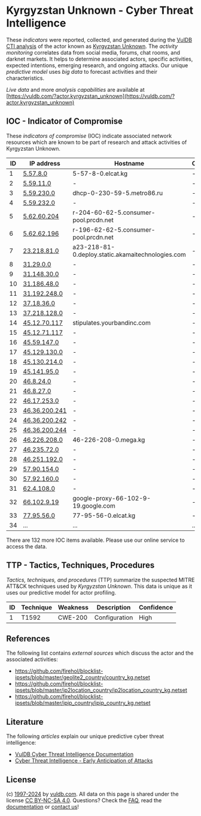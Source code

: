 # Kyrgyzstan Unknown - Cyber Threat Intelligence

These _indicators_ were reported, collected, and generated during the [VulDB CTI analysis](https://vuldb.com/?kb.cti) of the actor known as [Kyrgyzstan Unknown](https://vuldb.com/?actor.kyrgyzstan_unknown). The _activity monitoring_ correlates data from social media, forums, chat rooms, and darknet markets. It helps to determine associated actors, specific activities, expected intentions, emerging research, and ongoing attacks. Our unique _predictive model_ uses _big data_ to forecast activities and their characteristics.

_Live data_ and more _analysis capabilities_ are available at [https://vuldb.com/?actor.kyrgyzstan_unknown](https://vuldb.com/?actor.kyrgyzstan_unknown)

## IOC - Indicator of Compromise

These _indicators of compromise_ (IOC) indicate associated network resources which are known to be part of research and attack activities of Kyrgyzstan Unknown.

ID | IP address | Hostname | Campaign | Confidence
-- | ---------- | -------- | -------- | ----------
1 | [5.57.8.0](https://vuldb.com/?ip.5.57.8.0) | 5-57-8-0.elcat.kg | - | High
2 | [5.59.11.0](https://vuldb.com/?ip.5.59.11.0) | - | - | High
3 | [5.59.230.0](https://vuldb.com/?ip.5.59.230.0) | dhcp-0-230-59-5.metro86.ru | - | High
4 | [5.59.232.0](https://vuldb.com/?ip.5.59.232.0) | - | - | High
5 | [5.62.60.204](https://vuldb.com/?ip.5.62.60.204) | r-204-60-62-5.consumer-pool.prcdn.net | - | High
6 | [5.62.62.196](https://vuldb.com/?ip.5.62.62.196) | r-196-62-62-5.consumer-pool.prcdn.net | - | High
7 | [23.218.81.0](https://vuldb.com/?ip.23.218.81.0) | a23-218-81-0.deploy.static.akamaitechnologies.com | - | High
8 | [31.29.0.0](https://vuldb.com/?ip.31.29.0.0) | - | - | High
9 | [31.148.30.0](https://vuldb.com/?ip.31.148.30.0) | - | - | High
10 | [31.186.48.0](https://vuldb.com/?ip.31.186.48.0) | - | - | High
11 | [31.192.248.0](https://vuldb.com/?ip.31.192.248.0) | - | - | High
12 | [37.18.36.0](https://vuldb.com/?ip.37.18.36.0) | - | - | High
13 | [37.218.128.0](https://vuldb.com/?ip.37.218.128.0) | - | - | High
14 | [45.12.70.117](https://vuldb.com/?ip.45.12.70.117) | stipulates.yourbandinc.com | - | High
15 | [45.12.71.117](https://vuldb.com/?ip.45.12.71.117) | - | - | High
16 | [45.59.147.0](https://vuldb.com/?ip.45.59.147.0) | - | - | High
17 | [45.129.130.0](https://vuldb.com/?ip.45.129.130.0) | - | - | High
18 | [45.130.214.0](https://vuldb.com/?ip.45.130.214.0) | - | - | High
19 | [45.141.95.0](https://vuldb.com/?ip.45.141.95.0) | - | - | High
20 | [46.8.24.0](https://vuldb.com/?ip.46.8.24.0) | - | - | High
21 | [46.8.27.0](https://vuldb.com/?ip.46.8.27.0) | - | - | High
22 | [46.17.253.0](https://vuldb.com/?ip.46.17.253.0) | - | - | High
23 | [46.36.200.241](https://vuldb.com/?ip.46.36.200.241) | - | - | High
24 | [46.36.200.242](https://vuldb.com/?ip.46.36.200.242) | - | - | High
25 | [46.36.200.244](https://vuldb.com/?ip.46.36.200.244) | - | - | High
26 | [46.226.208.0](https://vuldb.com/?ip.46.226.208.0) | 46-226-208-0.mega.kg | - | High
27 | [46.235.72.0](https://vuldb.com/?ip.46.235.72.0) | - | - | High
28 | [46.251.192.0](https://vuldb.com/?ip.46.251.192.0) | - | - | High
29 | [57.90.154.0](https://vuldb.com/?ip.57.90.154.0) | - | - | High
30 | [57.92.160.0](https://vuldb.com/?ip.57.92.160.0) | - | - | High
31 | [62.4.108.0](https://vuldb.com/?ip.62.4.108.0) | - | - | High
32 | [66.102.9.19](https://vuldb.com/?ip.66.102.9.19) | google-proxy-66-102-9-19.google.com | - | High
33 | [77.95.56.0](https://vuldb.com/?ip.77.95.56.0) | 77-95-56-0.elcat.kg | - | High
34 | ... | ... | ... | ...

There are 132 more IOC items available. Please use our online service to access the data.

## TTP - Tactics, Techniques, Procedures

_Tactics, techniques, and procedures_ (TTP) summarize the suspected MITRE ATT&CK techniques used by _Kyrgyzstan Unknown_. This data is unique as it uses our predictive model for actor profiling.

ID | Technique | Weakness | Description | Confidence
-- | --------- | -------- | ----------- | ----------
1 | T1592 | CWE-200 | Configuration | High

## References

The following list contains _external sources_ which discuss the actor and the associated activities:

* https://github.com/firehol/blocklist-ipsets/blob/master/geolite2_country/country_kg.netset
* https://github.com/firehol/blocklist-ipsets/blob/master/ip2location_country/ip2location_country_kg.netset
* https://github.com/firehol/blocklist-ipsets/blob/master/ipip_country/ipip_country_kg.netset

## Literature

The following _articles_ explain our unique predictive cyber threat intelligence:

* [VulDB Cyber Threat Intelligence Documentation](https://vuldb.com/?kb.cti)
* [Cyber Threat Intelligence - Early Anticipation of Attacks](https://www.scip.ch/en/?labs.20201022)

## License

(c) [1997-2024](https://vuldb.com/?kb.changelog) by [vuldb.com](https://vuldb.com/?kb.about). All data on this page is shared under the license [CC BY-NC-SA 4.0](https://creativecommons.org/licenses/by-nc-sa/4.0/). Questions? Check the [FAQ](https://vuldb.com/?kb.faq), read the [documentation](https://vuldb.com/?kb) or [contact us](https://vuldb.com/?contact)!
